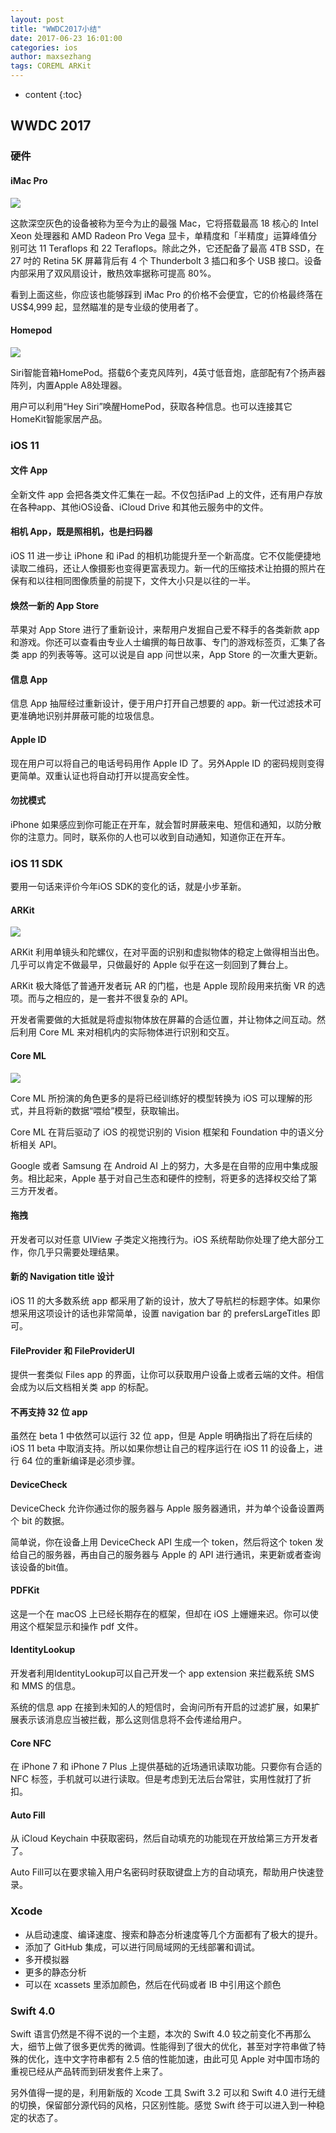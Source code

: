 ```yaml
---
layout: post
title: "WWDC2017小结"
date: 2017-06-23 16:01:00
categories: ios
author: maxsezhang
tags: COREML ARKit
---
```


* content
{:toc}



## WWDC 2017

### 硬件
<!--more-->

#### iMac Pro

![](/image/WWDC2017_xiao_jie/e48bda85df5ce48d97b488a3a3b916ba85ec1a583436abf0622faf922941b3af)

这款深空灰色的设备被称为至今为止的最强 Mac，它将搭载最高 18 核心的 Intel Xeon 处理器和 AMD Radeon Pro Vega
显卡，单精度和「半精度」运算峰值分别可达 11 Teraflops 和 22 Teraflops。除此之外，它还配备了最高 4TB SSD，在 27 吋的
Retina 5K 屏幕背后有 4 个 Thunderbolt 3 插口和多个 USB 接口。设备内部采用了双风扇设计，散热效率据称可提高 80%。

看到上面这些，你应该也能够踩到 iMac Pro 的价格不会便宜，它的价格最终落在 US$4,999 起，显然瞄准的是专业级的使用者了。

#### Homepod

![](/image/WWDC2017_xiao_jie/1d0f690ce4abb68f9ccd7bb9c19c5e4a054f8874047628a725a99936d33a5c82)

Siri智能音箱HomePod。搭载6个麦克风阵列，4英寸低音炮，底部配有7个扬声器阵列，内置Apple A8处理器。

用户可以利用“Hey Siri”唤醒HomePod，获取各种信息。也可以连接其它HomeKit智能家居产品。

### iOS 11

#### 文件 App

全新文件 app 会把各类文件汇集在一起。不仅包括iPad 上的文件，还有用户存放在各种app、其他iOS设备、iCloud Drive
和其他云服务中的文件。

#### 相机 App，既是照相机，也是扫码器

iOS 11 进一步让 iPhone 和 iPad
的相机功能提升至一个新高度。它不仅能便捷地读取二维码，还让人像摄影也变得更富表现力。新一代的压缩技术让拍摄的照片在保有和以往相同图像质量的前提下，文件大小只是以往的一半。

#### 焕然一新的 App Store

苹果对 App Store 进行了重新设计，来帮用户发掘自己爱不释手的各类新款 app
和游戏。你还可以查看由专业人士编撰的每日故事、专门的游戏标签页，汇集了各类 app 的列表等等。这可以说是自 app 问世以来，App Store
的一次重大更新。

#### 信息 App

信息 App 抽屉经过重新设计，便于用户打开自己想要的 app。新一代过滤技术可更准确地识别并屏蔽可能的垃圾信息。

#### Apple ID

现在用户可以将自己的电话号码用作 Apple ID 了。另外Apple ID 的密码规则变得更简单。双重认证也将自动打开以提高安全性。

#### 勿扰模式

iPhone 如果感应到你可能正在开车，就会暂时屏蔽来电、短信和通知，以防分散你的注意力。同时，联系你的人也可以收到自动通知，知道你正在开车。

### iOS 11 SDK

要用一句话来评价今年iOS SDK的变化的话，就是小步革新。

#### ARKit

![](/image/WWDC2017_xiao_jie/947450244ab8c66dc4b65328f0ec722e7c38fee6192890f5760719d12982d972)

ARKit 利用单镜头和陀螺仪，在对平面的识别和虚拟物体的稳定上做得相当出色。几乎可以肯定不做最早，只做最好的 Apple 似乎在这一刻回到了舞台上。

ARKit 极大降低了普通开发者玩 AR 的门槛，也是 Apple 现阶段用来抗衡 VR 的选项。而与之相应的，是一套并不很复杂的 API。

开发者需要做的大抵就是将虚拟物体放在屏幕的合适位置，并让物体之间互动。然后利用 Core ML 来对相机内的实际物体进行识别和交互。

#### Core ML

![](/image/WWDC2017_xiao_jie/9f80f167e2729df5dc548195f5de363a4b3ccd58c1f7fc84a924b79255e7b664)

Core ML 所扮演的角色更多的是将已经训练好的模型转换为 iOS 可以理解的形式，并且将新的数据“喂给”模型，获取输出。

Core ML 在背后驱动了 iOS 的视觉识别的 Vision 框架和 Foundation 中的语义分析相关 API。

Google 或者 Samsung 在 Android AI 上的努力，大多是在自带的应用中集成服务。相比起来，Apple
基于对自己生态和硬件的控制，将更多的选择权交给了第三方开发者。

#### 拖拽

开发者可以对任意 UIView 子类定义拖拽行为。iOS 系统帮助你处理了绝大部分工作，你几乎只需要处理结果。

#### 新的 Navigation title 设计

iOS 11 的大多数系统 app 都采用了新的设计，放大了导航栏的标题字体。如果你想采用这项设计的话也非常简单，设置 navigation bar 的
prefersLargeTitles 即可。

#### FileProvider 和 FileProviderUI

提供一套类似 Files app 的界面，让你可以获取用户设备上或者云端的文件。相信会成为以后文档相关类 app 的标配。

#### 不再支持 32 位 app

虽然在 beta 1 中依然可以运行 32 位 app，但是 Apple 明确指出了将在后续的 iOS 11 beta
中取消支持。所以如果你想让自己的程序运行在 iOS 11 的设备上，进行 64 位的重新编译是必须步骤。

#### DeviceCheck

DeviceCheck 允许你通过你的服务器与 Apple 服务器通讯，并为单个设备设置两个 bit 的数据。

简单说，你在设备上用 DeviceCheck API 生成一个 token，然后将这个 token 发给自己的服务器，再由自己的服务器与 Apple 的
API 进行通讯，来更新或者查询该设备的bit值。

#### PDFKit

这是一个在 macOS 上已经长期存在的框架，但却在 iOS 上姗姗来迟。你可以使用这个框架显示和操作 pdf 文件。

#### IdentityLookup

开发者利用IdentityLookup可以自己开发一个 app extension 来拦截系统 SMS 和 MMS 的信息。

系统的信息 app 在接到未知的人的短信时，会询问所有开启的过滤扩展，如果扩展表示该消息应当被拦截，那么这则信息将不会传递给用户。

#### Core NFC

在 iPhone 7 和 iPhone 7 Plus 上提供基础的近场通讯读取功能。只要你有合适的 NFC
标签，手机就可以进行读取。但是考虑到无法后台常驻，实用性就打了折扣。

#### Auto Fill

从 iCloud Keychain 中获取密码，然后自动填充的功能现在开放给第三方开发者了。

Auto Fill可以在要求输入用户名密码时获取键盘上方的自动填充，帮助用户快速登录。

### Xcode

  * 从启动速度、编译速度、搜索和静态分析速度等几个方面都有了极大的提升。
  * 添加了 GitHub 集成，可以进行同局域网的无线部署和调试。
  * 多开模拟器
  * 更多的静态分析
  * 可以在 xcassets 里添加颜色，然后在代码或者 IB 中引用这个颜色

### Swift 4.0

Swift 语言仍然是不得不说的一个主题，本次的 Swift 4.0
较之前变化不再那么大，细节上做了很多更优秀的微调。性能得到了很大的优化，甚至对字符串做了特殊的优化，连中文字符串都有 2.5 倍的性能加速，由此可见
Apple 对中国市场的重视已经从产品转而到研发套件上来了。

另外值得一提的是，利用新版的 Xcode 工具 Swift 3.2 可以和 Swift 4.0 进行无缝的切换，保留部分源代码的风格，只区别性能。感觉
Swift 终于可以进入到一种稳定的状态了。

